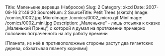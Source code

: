 Title: Маленькие деревца (Набросок) 
Slug: 2 
Category: xkcd 
Date: 2007-09-16 21:49:20 
SourceNum: 2 
SourceTitle: Petit Trees (sketch) 
Image: /comics/0002.jpg 
MicroImage: /comics/0002_micro.gif 
MiniImage: /comics/0002_mini.jpg 
Description: „Маленькие“ - лишь отсылка к сказке „Маленький Принц“, о которой я думал на протяжении примерно половины потраченного на эту работу времени 

[Планета, из неё в противоположные стороны растут два гигантских дерева, обхватывая планету корнями]